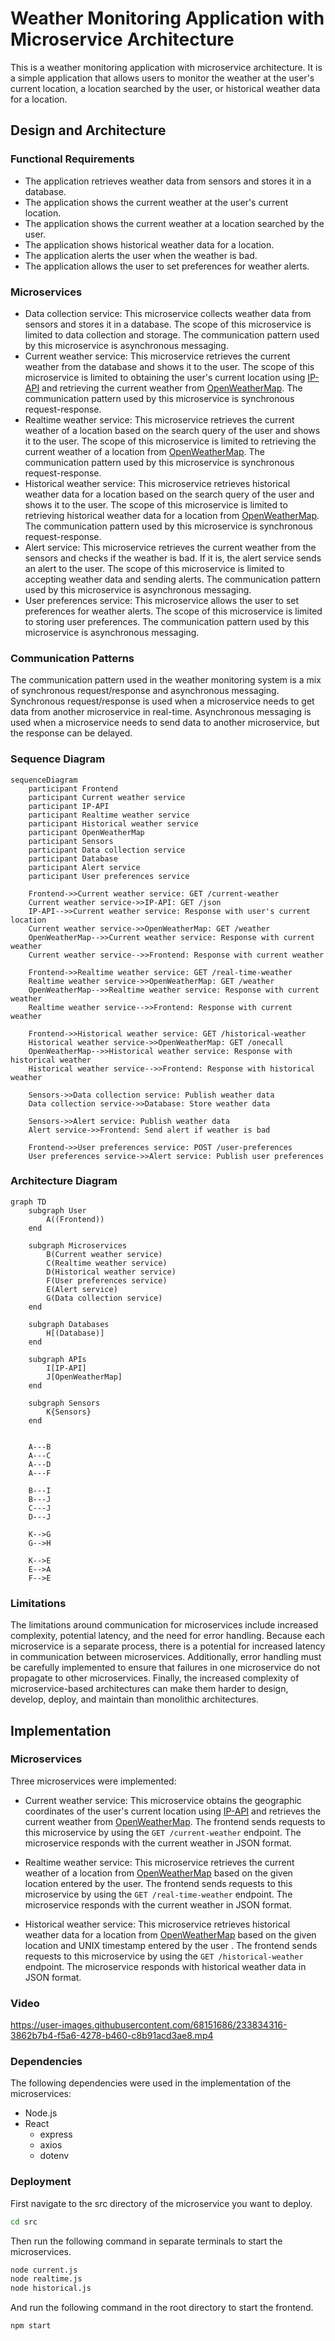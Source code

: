 # Weather Monitoring Application with Microservice Architecture

This is a weather monitoring application with microservice architecture. It is a simple application that allows users to monitor the weather at the user's current location, a location searched by the user, or historical weather data for a location.

## Design and Architecture

### Functional Requirements

- The application retrieves weather data from sensors and stores it in a database.
- The application shows the current weather at the user's current location.
- The application shows the current weather at a location searched by the user.
- The application shows historical weather data for a location.
- The application alerts the user when the weather is bad.
- The application allows the user to set preferences for weather alerts.

### Microservices

- Data collection service: This microservice collects weather data from sensors and stores it in a database. The scope of this microservice is limited to data collection and storage. The communication pattern used by this microservice is asynchronous messaging.
- Current weather service: This microservice retrieves the current weather from the database and shows it to the user. The scope of this microservice is limited to obtaining the user's current location using [IP-API](https://ipapi.co/) and retrieving the current weather from [OpenWeatherMap](https://openweathermap.org/). The communication pattern used by this microservice is synchronous request-response.
- Realtime weather service: This microservice retrieves the current weather of a location based on the search query of the user and shows it to the user. The scope of this microservice is limited to retrieving the current weather of a location from [OpenWeatherMap](https://openweathermap.org/). The communication pattern used by this microservice is synchronous request-response.
- Historical weather service: This microservice retrieves historical weather data for a location based on the search query of the user and shows it to the user. The scope of this microservice is limited to retrieving historical weather data for a location from [OpenWeatherMap](https://openweathermap.org/). The communication pattern used by this microservice is synchronous request-response.
- Alert service: This microservice retrieves the current weather from the sensors and checks if the weather is bad. If it is, the alert service sends an alert to the user. The scope of this microservice is limited to accepting weather data and sending alerts. The communication pattern used by this microservice is asynchronous messaging.
- User preferences service: This microservice allows the user to set preferences for weather alerts. The scope of this microservice is limited to storing user preferences. The communication pattern used by this microservice is asynchronous messaging.

### Communication Patterns

The communication pattern used in the weather monitoring system is a mix of synchronous request/response and asynchronous messaging. Synchronous request/response is used when a microservice needs to get data from another microservice in real-time. Asynchronous messaging is used when a microservice needs to send data to another microservice, but the response can be delayed.

### Sequence Diagram

```mermaid
sequenceDiagram
    participant Frontend
    participant Current weather service
    participant IP-API
    participant Realtime weather service
    participant Historical weather service
    participant OpenWeatherMap
    participant Sensors
    participant Data collection service
    participant Database
    participant Alert service
    participant User preferences service

    Frontend->>Current weather service: GET /current-weather
    Current weather service->>IP-API: GET /json
    IP-API-->>Current weather service: Response with user's current location
    Current weather service->>OpenWeatherMap: GET /weather
    OpenWeatherMap-->>Current weather service: Response with current weather
    Current weather service-->>Frontend: Response with current weather

    Frontend->>Realtime weather service: GET /real-time-weather
    Realtime weather service->>OpenWeatherMap: GET /weather
    OpenWeatherMap-->>Realtime weather service: Response with current weather
    Realtime weather service-->>Frontend: Response with current weather

    Frontend->>Historical weather service: GET /historical-weather
    Historical weather service->>OpenWeatherMap: GET /onecall
    OpenWeatherMap-->>Historical weather service: Response with historical weather
    Historical weather service-->>Frontend: Response with historical weather

    Sensors->>Data collection service: Publish weather data
    Data collection service->>Database: Store weather data

    Sensors->>Alert service: Publish weather data
    Alert service->>Frontend: Send alert if weather is bad

    Frontend->>User preferences service: POST /user-preferences
    User preferences service->>Alert service: Publish user preferences
```

### Architecture Diagram

```mermaid
graph TD
    subgraph User
        A((Frontend))
    end

    subgraph Microservices
        B(Current weather service)
        C(Realtime weather service)
        D(Historical weather service)
        F(User preferences service)
        E(Alert service)
        G(Data collection service)
    end

    subgraph Databases
        H[(Database)]
    end

    subgraph APIs
        I[IP-API]
        J[OpenWeatherMap]
    end

    subgraph Sensors
        K{Sensors}
    end


    A---B
    A---C
    A---D
    A---F

    B---I
    B---J
    C---J
    D---J

    K-->G
    G-->H

    K-->E
    E-->A
    F-->E
```

### Limitations

The limitations around communication for microservices include increased complexity, potential latency, and the need for error handling. Because each microservice is a separate process, there is a potential for increased latency in communication between microservices. Additionally, error handling must be carefully implemented to ensure that failures in one microservice do not propagate to other microservices. Finally, the increased complexity of microservice-based architectures can make them harder to design, develop, deploy, and maintain than monolithic architectures.

## Implementation

### Microservices

Three microservices were implemented:

- Current weather service: This microservice obtains the geographic coordinates of the user's current location using [IP-API](https://ipapi.co/) and retrieves the current weather from [OpenWeatherMap](https://openweathermap.org/). The frontend sends requests to this microservice by using the `GET /current-weather` endpoint. The microservice responds with the current weather in JSON format.

- Realtime weather service: This microservice retrieves the current weather of a location from [OpenWeatherMap](https://openweathermap.org/) based on the given location entered by the user. The frontend sends requests to this microservice by using the `GET /real-time-weather` endpoint. The microservice responds with the current weather in JSON format.

- Historical weather service: This microservice retrieves historical weather data for a location from [OpenWeatherMap](https://openweathermap.org/) based on the given location and UNIX timestamp entered by the user . The frontend sends requests to this microservice by using the `GET /historical-weather` endpoint. The microservice responds with historical weather data in JSON format.

### Video

https://user-images.githubusercontent.com/68151686/233834316-3862b7b4-f5a6-4278-b460-c8b91acd3ae8.mp4

### Dependencies

The following dependencies were used in the implementation of the microservices:

- Node.js
- React
  - express
  - axios
  - dotenv

### Deployment

First navigate to the src directory of the microservice you want to deploy.

```bash
cd src
```

Then run the following command in separate terminals to start the microservices.

```bash
node current.js
node realtime.js
node historical.js
```

And run the following command in the root directory to start the frontend.

```bash
npm start
```
